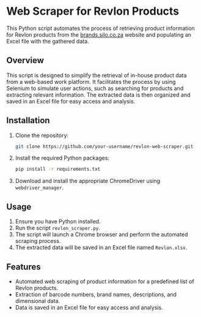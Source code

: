 # Web Scraper for Revlon Products

This Python script automates the process of retrieving product information for Revlon products from the [brands.silo.co.za](https://brands.silo.co.za/#/Job/JobListingV2) website and populating an Excel file with the gathered data.

## Overview

This script is designed to simplify the retrieval of in-house product data from a web-based work platform. It facilitates the process by using Selenium to simulate user actions, such as searching for products and extracting relevant information. The extracted data is then organized and saved in an Excel file for easy access and analysis.

## Installation

1. Clone the repository:
    ```bash
    git clone https://github.com/your-username/revlon-web-scraper.git
    ```
2. Install the required Python packages:
    ```bash
    pip install -r requirements.txt
    ```
3. Download and install the appropriate ChromeDriver using `webdriver_manager`.

## Usage

1. Ensure you have Python installed.
2. Run the script `revlon_scraper.py`.
3. The script will launch a Chrome browser and perform the automated scraping process.
4. The extracted data will be saved in an Excel file named `Revlon.xlsx`.

## Features

- Automated web scraping of product information for a predefined list of Revlon products.
- Extraction of barcode numbers, brand names, descriptions, and dimensional data.
- Data is saved in an Excel file for easy access and analysis.
